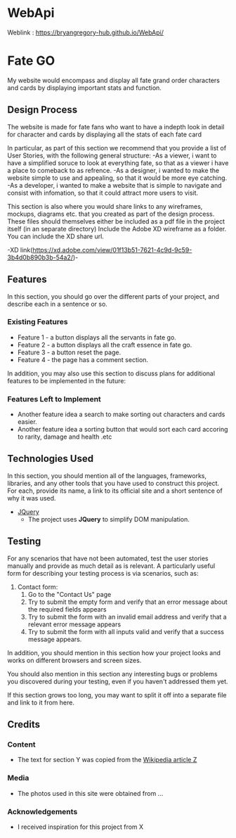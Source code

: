 # WebApi
Weblink : https://bryangregory-hub.github.io/WebApi/
# Fate GO

My website would encompass and display all fate grand order characters and cards by displaying important stats and function.

## Design Process

The website is made for fate fans who want to have a indepth look in detail for character and cards by displaying all the stats of each fate card

In particular, as part of this section we recommend that you provide a list of User Stories, with the following general structure:
-As a viewer, i want to have a simplified soruce to look at everything fate, so that as a viewer i have a place to comeback to as refrence.
-As a designer, i wanted to make the website simple to use and appealing, so that it would be more eye catching.
-As a developer, i wanted to make a website that is simple to navigate and consist with infomation, so that it could attract more users to visit.

This section is also where you would share links to any wireframes, mockups, diagrams etc. that you created as part of the design process. 
These files should themselves either be included as a pdf file in the project itself (in an separate directory)
Include the Adobe XD wireframe as a folder. You can include the XD share url.

-XD link(https://xd.adobe.com/view/01f13b51-7621-4c9d-9c59-3b4d0b890b3b-54a2/)-

## Features

In this section, you should go over the different parts of your project, and describe each in a sentence or so.

### Existing Features
- Feature 1 - a button displays all the servants in fate go.
- Feature 2 - a button displays all the craft essence in fate go.
- Feature 3 - a button reset the page.
- Feature 4 - the page has a comment section.

In addition, you may also use this section to discuss plans for additional features to be implemented in the future:
### Features Left to Implement
- Another feature idea a search to make sorting out characters and cards easier.
- Another feature idea a sorting button that would sort each card accoring to rarity, damage and health .etc

## Technologies Used

In this section, you should mention all of the languages, frameworks, libraries, and any other tools that you have used to construct this project. For each, provide its name, a link to its official site and a short sentence of why it was used.

- [JQuery](https://jquery.com)
    - The project uses **JQuery** to simplify DOM manipulation.


## Testing

For any scenarios that have not been automated, test the user stories manually and provide as much detail as is relevant. A particularly useful form for describing your testing process is via scenarios, such as:

1. Contact form:
    1. Go to the "Contact Us" page
    2. Try to submit the empty form and verify that an error message about the required fields appears
    3. Try to submit the form with an invalid email address and verify that a relevant error message appears
    4. Try to submit the form with all inputs valid and verify that a success message appears.

In addition, you should mention in this section how your project looks and works on different browsers and screen sizes.

You should also mention in this section any interesting bugs or problems you discovered during your testing, even if you haven't addressed them yet.

If this section grows too long, you may want to split it off into a separate file and link to it from here.

## Credits

### Content
- The text for section Y was copied from the [Wikipedia article Z](https://en.wikipedia.org/wiki/Z)

### Media
- The photos used in this site were obtained from ...

### Acknowledgements

- I received inspiration for this project from X
